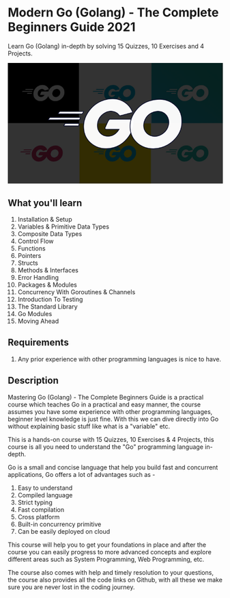 # Modern Go (Golang) - The Complete Beginners Guide 2021

Learn Go (Golang) in-depth by solving 15 Quizzes, 10 Exercises and 4 Projects.

![mastering go beginners guide](./assets/images/modern-go-beginners-guide.png)

## What you'll learn

1. Installation & Setup
2. Variables & Primitive Data Types
3. Composite Data Types
4. Control Flow
5. Functions
6. Pointers
7. Structs
8. Methods & Interfaces
9. Error Handling
10. Packages & Modules
11. Concurrency With Goroutines & Channels
12. Introduction To Testing
13. The Standard Library
14. Go Modules
15. Moving Ahead

## Requirements

1. Any prior experience with other programming languages is nice to have.

## Description

Mastering Go (Golang) - The Complete Beginners Guide is a practical course which teaches Go in a practical and easy manner, the course assumes you have some experience with other programming languages, beginner level knowledge is just fine. With this we can dive directly into Go without explaining basic stuff like what is a "variable" etc.

This is a hands-on course with 15 Quizzes, 10 Exercises & 4 Projects, this course is all you need to understand the "Go" programming language in-depth.

Go is a small and concise language that help you build fast and concurrent applications, Go offers a lot of advantages such as -

1. Easy to understand
2. Compiled language
3. Strict typing
4. Fast compilation
5. Cross platform
6. Built-in concurrency primitive
7. Can be easily deployed on cloud

This course will help you to get your foundations in place and after the course you can easily progress to more advanced concepts and explore different areas such as System Programming, Web Programming, etc.

The course also comes with help and timely resolution to your questions, the course also provides all the code links on Github, with all these we make sure you are never lost in the coding journey.
